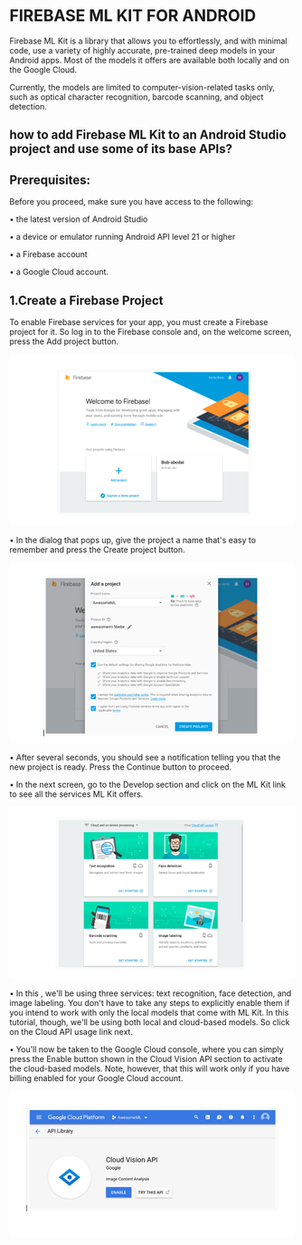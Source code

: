 
# FIREBASE ML KIT FOR ANDROID

Firebase ML Kit is a library that allows you to effortlessly, and with minimal code, use a variety of highly accurate, pre-trained deep models in your Android apps. Most of the models it offers are available both locally and on the Google Cloud.

Currently, the models are limited to computer-vision-related tasks only, such as optical character recognition, barcode scanning, and object detection.

## how to add Firebase ML Kit to an Android Studio project and use some of its base APIs?

## Prerequisites:

Before you proceed, make sure you have access to the following:

•	the latest version of Android Studio 

•	a device or emulator running Android API level 21 or higher

•	a Firebase account

•	a Google Cloud account.

## 1.Create a Firebase Project

To enable Firebase services for your app, you must create a Firebase project for it. So log in to the Firebase console and, on the welcome screen, press the Add project button.

<p align="center">
  <img src="a(1).png"/>
</p>

•	In the dialog that pops up, give the project a name that's easy to remember and press the Create project button.

<p align="center">
  <img src="b(1).png"/>
</p>

•	After several seconds, you should see a notification telling you that the new project is ready. Press the Continue button to proceed.

•	In the next screen, go to the Develop section and click on the ML Kit link to see all the services ML Kit offers.

<p align="center">
  <img src="c(1).png"/>
</p>

•	In this , we'll be using three services: text recognition, face detection, and image labeling. You don't have to take any steps to explicitly enable them if you intend to work with only the local models that come with ML Kit. In this tutorial, though, we'll be using both local and cloud-based models. So click on the Cloud API usage link next.

•	You'll now be taken to the Google Cloud console, where you can simply press the Enable button shown in the Cloud Vision API section to activate the cloud-based models. Note, however, that this will work only if you have billing enabled for your Google Cloud account.

<p align="center">
  <img src="d(1).png"/>
</p>



